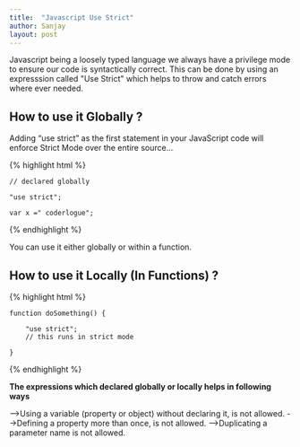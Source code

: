 ```yaml
---
title:  "Javascript Use Strict"
author: Sanjay
layout: post
---
```


Javascript being a loosely typed language we always have a privilege mode to ensure our code is syntactically correct.
This can be done by using  an expresssion called "Use Strict" which helps to throw and catch errors where ever needed.


<h2>How to use it Globally ?</h2>

Adding “use strict” as the first statement in your JavaScript code will enforce Strict Mode over the entire source…

{% highlight html %}

    // declared globally 
    
    "use strict";
    
    var x =" coderlogue";
    
{% endhighlight %}

You can use it either globally or within a function. 

<h2>How to use it Locally (In Functions) ?</h2>
{% highlight html %}

    function doSomething() {
    
        "use strict";
        // this runs in strict mode
        
    }
    
{% endhighlight %}


**The expressions which declared globally or locally  helps in following ways**

-->Using a variable (property or object) without declaring it, is not allowed.
-->Defining a property more than once, is not allowed.
-->Duplicating a parameter name is not allowed.
        

    
